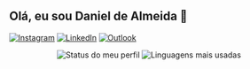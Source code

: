 ## Olá, eu sou Daniel de Almeida 👋

[![Instagram](https://img.shields.io/badge/Instagram-E4405F?style=for-the-badge&logo=instagram&logoColor=white)](https://instagram.com/daniboyreal)
[![LinkedIn](https://img.shields.io/badge/LinkedIn-0077B5?style=for-the-badge&logo=linkedin&logoColor=white)](https://linkedin.com/in/daniel-de-almeida-b498531b2)
[![Outlook](https://img.shields.io/badge/Microsoft_Outlook-0078D4?style=for-the-badge&logo=microsoft-Outlook&logoColor=white)](mailto:danieldealmeidadev@outlook.com)


<div align="center" >

  ![Status do meu perfil](https://github-readme-stats.vercel.app/api?username=DanieldeAlmeida2024&show_icons=true&theme=tokyonight)
  ![Linguagens mais usadas](https://github-readme-stats.vercel.app/api/top-langs/?username=anuraghazra&layout=compact&theme=tokyonight)
  
<!-- [![Readme Card](https://github-readme-stats.vercel.app/api/pin/?username=DanieldeAlmeida2024&repo=COLOCAR O REPOSITORIO AQUI)](https://github.com/anuraghazra/github-readme-stats) -->

</div>
<!--
**DanieldeAlmeida2024/DanieldeAlmeida2024** is a ✨ _special_ ✨ repository because its `README.md` (this file) appears on your GitHub profile.

[![Anurag's GitHub stats](https://github-readme-stats.vercel.app/api?username=anuraghazra)](https://github.com/anuraghazra/github-readme-stats)

Here are some ideas to get you started:

- 🔭 I’m currently working on ...
- 🌱 I’m currently learning ...
- 👯 I’m looking to collaborate on ...
- 🤔 I’m looking for help with ...
- 💬 Ask me about ...
- 📫 How to reach me: ...
- 😄 Pronouns: ...
- ⚡ Fun fact: ...
-->
